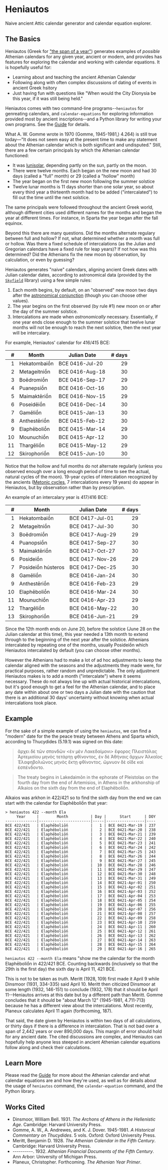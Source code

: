 # Heniautos

Naive ancient Attic calendar generator and calendar equation explorer.

## The Basics

Heniautos (Greek for ["the span of a
year"](https://logeion.uchicago.edu/%E1%BC%90%CE%BD%CE%B9%CE%B1%CF%85%CF%84%CF%8C%CF%82))
generates examples of _possible_ Athenian calendars for any given
year, ancient or modern, and provides has features for exploring the
calendar and working with calendar equations. It is hopefully
useful for:

* Learning about and teaching the ancient Athenian Calendar
* Following along with often complex discussions of dating of events in ancient Greek hsitory
* Just having fun with questions like "When would the City Dionysia be this year, if it was still being held."

Heniautos comes with two command-line programs--`heniautos` for genreating calendars, and `calendar-equations` for exploring information provided most by ancient inscriptions--and a Python library for writing your own programs. See the [Guide](guide/) for details.

What A. W. Gomme wrote in 1970 (Gomme, 1945-1981,) 4.264) is
still true today—"It does not seem easy at the present time to make
any statement about the Athenian calendar which is both significant
and undisputed." Still, there are a few certain principals by which the Athenian calendar functioned:

* It was
  [lunisolar](https://en.wikipedia.org/wiki/Lunisolar_calendar),
  depending partly on the sun, partly on the moon.
* There were twelve months. Each began on the new moon and had 30 days
  (called a "full" month) or 29 (called a "hollow" month)
* The year began on the first new moon following the summer solstice
* Twelve lunar months is 11 days shorter than one solar year, so about
  every third year a thirteenth month had to be added ("intercalated") to
  fill out the time until the next solstice.
  
The same principals were followed throughout the ancient Greek world,
although different cities used different names for the months and
began the year at different times. For instance, in Sparta the year
began after the fall equinox.

Beyond this there are many questions. Did the months alternate
regulary between full and hollow? If not, what determined whether a
month was full or hollow. Was there a fixed schedule of intercalations
(as the Julian and Gregorian calendars have a fixed rule for leap
years)? If not how was this determined? Did the Athenians fix the new
moon by observation, by calculation, or even by guessing?


Heniautos generates "naive" calendars, aligning ancient Greek dates
with Julian calendar dates, according to astronomical data \(provided
by the [`Skyfield`](https://rhodesmill.org/skyfield/) library\) using
a few simple rules:

1. Each month begins, by default, on an "observed" new moon two days after the [astronomical conjunction](https://en.wikipedia.org/wiki/New_moon) (though you can choose other values).
2. The year begins on the first observed (by rule #1) new moon on or after the day of the summer solstice.
3. Intercalations are made when _astronomically_ necessary. Essentially, if one year ends close enough to the summer solstice that twelve lunar months will not be enough to reach the next solstice, then the next year will be intercalary.

For example, Heniautos' calendar for 416/415 BCE:

|  # | Month        | Julian Date     | # days|
|---:|--------------|-----------------|------:|
|  1 | Hekatombaiṓn | BCE 0416-Jul-20 | 29    |
|  2 | Metageitniṓn | BCE 0416-Aug-18 | 30    |
|  3 | Boēdromiṓn   | BCE 0416-Sep-17 | 29    |
|  4 | Puanepsiṓn   | BCE 0416-Oct-16 | 30    |
|  5 | Maimaktēriṓn | BCE 0416-Nov-15 | 29    |
|  6 | Poseidēiṓn   | BCE 0416-Dec-14 | 30    |
|  7 | Gamēliṓn     | BCE 0415-Jan-13 | 30    |
|  8 | Anthestēriṓn | BCE 0415-Feb-12 | 30    |
|  9 | Elaphēboliṓn | BCE 0415-Mar-14 | 29    |
| 10 | Mounuchiṓn   | BCE 0415-Apr-12 | 30    |
| 11 | Thargēliṓn   | BCE 0415-May-12 | 29    |
| 12 | Skirophoriṓn | BCE 0415-Jun-10 | 30    |

Notice that the hollow and full months do not alternate regularly
(unless you observed enough over a long enough period of time to see
the actual, natural cycles of the moon). 19-year cycles of
intercalation recognized by the ancients \([Metonic
cycles](https://en.wikipedia.org/wiki/Metonic_cycle), 7 intercalations
every 19 years\) do appear in Heniautos, but by observation rather
than by prescription.

An example of an intercalary year is 417/416 BCE:

|  # | Month        | Julian Date     | # days|
|---:|--------------|-----------------|------:|
|  1 | Hekatombaiṓn | BCE 0417-Jul-01 | 29    |
|  2 | Metageitniṓn | BCE 0417-Jul-30 | 30    |
|  3 | Boēdromiṓn   | BCE 0417-Aug-29 | 29    |
|  4 | Puanopsiṓn   | BCE 0417-Sep-27 | 30    |
|  5 | Maimaktēriṓn | BCE 0417-Oct-27 | 30    |
|  6 | Posideiṓn    | BCE 0417-Nov-26 | 29    |
|  7 | Posideiṓn hústeros | BCE 0417-Dec-25 | 30    |
|  8 | Gamēliṓn     | BCE 0416-Jan-24 | 30    |
|  9 | Anthestēriṓn | BCE 0416-Feb-23 | 29    |
| 10 | Elaphēboliṓn | BCE 0416-Mar-24 | 30    |
| 11 | Mounuchiṓn   | BCE 0416-Apr-23 | 29    |
| 12 | Thargēliṓn   | BCE 0416-May-22 | 30    |
| 13 | Skirophoriṓn | BCE 0416-Jun-21 | 29    |

Since the 12th month ends on June 20, before the solstice (June 28 on
the Julian calendar at this time), this year needed a 13th month to
extend through to the beginning of the next year after the
solstice. Athenians intercalated by repeating one of the months, usually Posideiṓn which Heniautos intercalated by default (you can choose other months).


However the Athenians had to make a lot of ad hoc adjustments to keep
the calendar aligned with the seasons and the adjustments they made
were, for practical purposes, rather random and unpredictable. The
only adjustment Heniautos makes is to add a month ("intercalate")
where it seems necessary. These do not always line up with actual
historical intercalations, but it's good enough to get a feel for the
Athenian calendar, and to place any date within about one or two days
a Julian date with the caution that there is an additional 30 days'
uncertainty without knowing when actual intercalations took place.


## Example
For the sake of a simple example of using the `heniautos`, we can find a "modern" date for the the peace treaty between Athens and Sparta which, according to Thucydides (5.19.1) was signed on this date:

> ἄρχει δὲ τῶν σπονδῶν <ἐν μὲν Λακεδαίμονι> ἔφορος Πλειστόλας
> Ἀρτεμισίου μηνὸς τετάρτῃ φθίνοντος, ἐν δὲ Ἀθήναις ἄρχων Ἀλκαῖος
> Ἐλαφηβολιῶνος μηνὸς ἕκτῃ φθίνοντος. ὤμνυον δὲ οἵδε καὶ ἐσπένδοντο.

> The treaty begins in Lakedaimōn in the ephorate of Pleistolas on the
> fourth day from the end of Artemisios, in Athens in the arkhonship
> of Alkaios on the sixth day from the end of Elaphēboliṓn.

Alkaios was arkhon in 422/421 so to find the sixth day from the end we can start with the calendar for Elaphēboliṓn that year:

    > heniautos 422 --month Ela
         Year     |        Month          | Day |      Start      | DOY
    --------------|-----------------------|-----|-----------------|----
    BCE 422/421   | Elaphēboliṓn          |   1 | BCE 0421-Mar-19 | 237
    BCE 422/421   | Elaphēboliṓn          |   2 | BCE 0421-Mar-20 | 238
    BCE 422/421   | Elaphēboliṓn          |   3 | BCE 0421-Mar-21 | 239
    BCE 422/421   | Elaphēboliṓn          |   4 | BCE 0421-Mar-22 | 240
    BCE 422/421   | Elaphēboliṓn          |   5 | BCE 0421-Mar-23 | 241
    BCE 422/421   | Elaphēboliṓn          |   6 | BCE 0421-Mar-24 | 242
    BCE 422/421   | Elaphēboliṓn          |   7 | BCE 0421-Mar-25 | 243
    BCE 422/421   | Elaphēboliṓn          |   8 | BCE 0421-Mar-26 | 244
    BCE 422/421   | Elaphēboliṓn          |   9 | BCE 0421-Mar-27 | 245
    BCE 422/421   | Elaphēboliṓn          |  10 | BCE 0421-Mar-28 | 246
    BCE 422/421   | Elaphēboliṓn          |  11 | BCE 0421-Mar-29 | 247
    BCE 422/421   | Elaphēboliṓn          |  12 | BCE 0421-Mar-30 | 248
    BCE 422/421   | Elaphēboliṓn          |  13 | BCE 0421-Mar-31 | 249
    BCE 422/421   | Elaphēboliṓn          |  14 | BCE 0421-Apr-01 | 250
    BCE 422/421   | Elaphēboliṓn          |  15 | BCE 0421-Apr-02 | 251
    BCE 422/421   | Elaphēboliṓn          |  16 | BCE 0421-Apr-03 | 252
    BCE 422/421   | Elaphēboliṓn          |  17 | BCE 0421-Apr-04 | 253
    BCE 422/421   | Elaphēboliṓn          |  18 | BCE 0421-Apr-05 | 254
    BCE 422/421   | Elaphēboliṓn          |  19 | BCE 0421-Apr-06 | 255
    BCE 422/421   | Elaphēboliṓn          |  20 | BCE 0421-Apr-07 | 256
    BCE 422/421   | Elaphēboliṓn          |  21 | BCE 0421-Apr-08 | 257
    BCE 422/421   | Elaphēboliṓn          |  22 | BCE 0421-Apr-09 | 258
    BCE 422/421   | Elaphēboliṓn          |  23 | BCE 0421-Apr-10 | 259
    BCE 422/421   | Elaphēboliṓn          |  24 | BCE 0421-Apr-11 | 260
    BCE 422/421   | Elaphēboliṓn          |  25 | BCE 0421-Apr-12 | 261
    BCE 422/421   | Elaphēboliṓn          |  26 | BCE 0421-Apr-13 | 262
    BCE 422/421   | Elaphēboliṓn          |  27 | BCE 0421-Apr-14 | 263
    BCE 422/421   | Elaphēboliṓn          |  28 | BCE 0421-Apr-15 | 264
    BCE 422/421   | Elaphēboliṓn          |  29 | BCE 0421-Apr-16 | 265
    
`heniautos 422 --month Ela` means "show me the calendar for the month Elaphēboliṓn in 422/421 BCE. Counting backwards (inclusively so that the 29th is the first day) the sixth day is April 11, 421 BCE.

This is not to be taken as _truth_. Meritt (1928, 109) first made it
April 9 while Dinsmoor (1931, 334-335) said April 10. Meritt then
citicized Dinsmoor at some length (1932, 146-151) to conclude (1932,
178) that it should be April 11--Heniautos arrives at this date but
by a different path than Meritt. Gomme concludes that it should be
"about March 12" (1945-1981, 4.711-713) because he has a different
view about the intercalations. Most recently, Planeux calculates April
11 again (forthcoming, 187).

That said, the date given by Heniautos is within two days of all
calculations, or thirty days if there is a difference in
intercalation. That is not bad over a span of 2,442 years or over 890,000 days. This margin of error should hold for any ancient
date. The cited discussions are complex, and Heniautos can hopefully help
anyone less steeped in ancient Athenian calendar equations follow
along and check their calculations.

## Learn More

Please read the [Guide](guide/) for more about the Athenian calendar and what calendar equations are and how they're used, as well as for details about the usage of `heniautos` command, the `calendar-equation` command, and the Python library.

## Works Cited

* Dinsmoor, William Bell. 1931. _The Archons of Athens in the
  Hellenistic Age_. Cambridge: Harvard University Press.
* Gomme, A. W., A. Andrewes, and K. J. Dover. 1945-1981. _A Historical
  Commentary on Thucydides_. 5 vols. Oxford: Oxford University Press.
* Meritt, Benjamin D. 1928. _The Athenian Calendar in the Fifth
  Century_. Cambridge: Harvard University Press.
* ----------. 1932. _Athenian Financial Documents of the Fifth
  Century_. Ann Arbor: University of Michigan Press.
* Planeux, Christopher. Forthcoming. _The Athenian Year Primer_.


